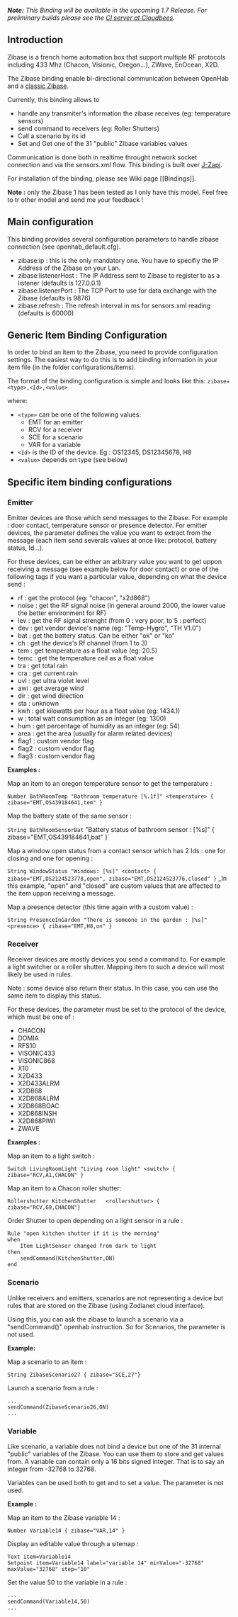 _**Note:** This Binding will be available in the upcoming 1.7 Release. For preliminary builds please see the [CI server at Cloudbees](https://openhab.ci.cloudbees.com/job/openHAB/)._

## Introduction

Zibase is a french home automation box that support multiple RF protocols including 433 Mhz (Chacon, Visionic, Oregon...), ZWave, EnOcean, X2D.

The Zibase binding enable bi-directional communication between OpenHab and a [classic Zibase](http://www.zodianet.com/toolbox-zibase/zibase-classic.html).

Currently, this binding allows to 
- handle any transmiter's information the zibase receives (eg: temperature sensors)
- send command to receivers (eg: Roller Shutters)
- Call a scenario by its id
- Set and Get one of the 31 "public" Zibase variables values


Communication is done both in realtime throught network socket connection and via the sensors.xml flow. This binding is built over [J-Zapi](https://code.google.com/p/j-zapi/).

For installation of the binding, please see Wiki page [[Bindings]].

**Note :** only the Zibase 1 has been tested as I only have this model. Feel free to tr other model and send me your feedback !

## Main configuration

This binding provides several configuration parameters to handle zibase connection (see openhab_default.cfg).
- zibase:ip : this is the only mandatory one. You have to specifiy the IP Address of the Zibase on your Lan.
- zibase:listenerHost : The IP Address sent to Zibase to register to as a listener (defaults is 127.0.0.1)
- zibase:listenerPort : The TCP Port to use for data exchange with the Zibase (defaults is 9876)
- zibase:refresh : The refresh interval in ms for sensors.xml reading (defaults is 60000)

## Generic Item Binding Configuration

In order to bind an item to the Zibase, you need to provide configuration settings. The easiest way to do this is to add binding information in your item file (in the folder configurations/items). 

The format of the binding configuration is simple and looks like this:
    `zibase=<type>,<Id>,<value>`

where:
- `<type>` can be one of the following values:
  - EMT for an emitter
  - RCV for a receiver
  - SCE for a scenario
  - VAR for a variable
- `<Id>` is the ID of the device. Eg : OS12345, DS12345678, H8
- `<value>` depends on type (see below)

## Specific item binding configurations
### Emitter
Emitter devices are those which send messages to the Zibase. For example : door contact, temperature sensor or presence detector.
For emitter devices, the <value> parameter defines the value you want to extract from the message (each item send severals values at once like: protocol, battery status, Id...).

For these devices, <value> can be either an arbitrary value you want to get uppon receiving a message (see example below for door contact) or one of the following tags if you want a particular value, depending on what the device send :
* rf : get the protocol (eg: "chacon", "x2d868")
* noise : get the RF signal noise (in general around 2000, the lower value the better environment for RF)
* lev : get the RF signal strenght (from 0 : very poor, to 5 : perfect)
* dev : get vendor device's name (eg: "Temp-Hygro", "TH V1.0")
* bat : get the battery status. Can be either "ok" or "ko"
* ch : get the device's Rf channel (from 1 to 3)
* tem : get temperature as a float value (eg: 20.5) 
* temc : get the temperature ceil as a float value
* tra : get total rain
* cra : get current rain
* uvl : get ultra violet level
* awi : get average wind
* dir : get wind direction
* sta : unknown
* kwh : get kilowatts per hour as a float value (eg: 1434.1) 
* w : total watt consumption as an integer (eg: 1300)
* hum : get percentage of humidity as an integer (eg: 54) 
* area : get the area (usually for alarm related devices)
* flag1 : custom vendor flag
* flag2 : custom vendor flag
* flag3 : custom vendor flag

__Examples :__

Map an item to an oregon temperature sensor to get the temperature :

`Number BathRoomTemp "Bathroom temperature [%.1f]" <temperature> { zibase="EMT,OS439184641,tem" }`

Map the battery state of the same sensor :

`String BathRoomSensorBat` "Battery status of bathroom sensor : [%s]" { zibase="EMT,OS439184641,bat" }`

Map a window open status from a contact sensor which has 2 Ids : one for closing and one for opening :

`String WindowStatus "Windows: [%s]" <contact> { zibase="EMT,DS2124523778,open", zibase="EMT,DS2124523776,closed" }`
_In this example, "open" and "closed" are custom values that are affected to the item uppon receiving a message.

Map a presence detector (this time again with a custom value) :

`String PresenceInGarden "There is someone in the garden : [%s]" <presence> { zibase="EMT,H8,on" }`

### Receiver
Receiver devices are mostly devices you send a command to. For example a light switcher or a roller shutter. Mapping item to such a device will most likely be used in rules.

Note : some device also return their status. In this case, you can use the same item to display this status. 

For these devices, the parameter <value> must be set to the protocol of the device, which must be one of :
* CHACON
* DOMIA
* RFS10
* VISONIC433
* VISONIC868
* X10
* X2D433
* X2D433ALRM
* X2D868
* X2D868ALRM
* X2D868BOAC
* X2D868INSH
* X2D868PIWI
* ZWAVE

__Examples :__

Map an item to a light switch :

`Switch LivingRoomLight "Living room light" <switch> { zibase="RCV,A1,CHACON" } `

Map an item to a Chacon roller shutter:

`Rollershutter KitchenShutter	<rollershutter>	{ zibase="RCV,G9,CHACON"}`

Order Shutter to open depending on a light sensor in a rule :

    Rule "open kitchen shutter if it is the morning"
    when
        Item LightSensor changed from dark to light
    then   
        sendCommand(KitchenShutter,ON)
    end

### Scenario
Unlike receivers and emitters, scenarios are not representing a device but rules that are stored on the Zibase (using Zodianet cloud interface).

Using this, you can ask the zibase to launch a scenario via a "sendCommand()" openhab instruction. So for Scenarios, the <value> parameter is not used.

__Example:__

Map a scenario to an item :

`String ZibaseScenario27 { zibase="SCE,27"} `

Launch a scenario from a rule :

    ...
    sendCommand(ZibaseScenario26,ON)
    ...

### Variable
Like scenario, a variable does not bind a device but one of the 31 internal "public" variables of the Zibase. You can use them to store and get values from. A variable can contain only a 16 bits signed integer. That is to say an integer from -32768 to 32768.

Variables can be used both to get and to set a value. The <value> parameter is not used.

__Example :__

Map an item to the Zibase variable 14 :

`Number Variable14 { zibase="VAR,14" } `

Display an editable value through a sitemap :

    Text item=Variable14
    Setpoint item=Variable14 label="variable 14" minValue="-32768" maxValue="32768" step="10"

Set the value 50 to the variable in a rule :

    ...
    sendCommand(Variable14,50)
    ...